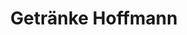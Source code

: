 ---
title: "Getränke Hoffmann"
url: /berlin/getraenke-hoffmann-bruno-taut-strasse/
shop: Getränke
---
